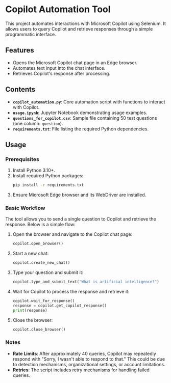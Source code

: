 # Copilot Automation Tool

This project automates interactions with Microsoft Copilot using Selenium. It allows users to query Copilot and retrieve responses through a simple programmatic interface.

## Features

- Opens the Microsoft Copilot chat page in an Edge browser.
- Automates text input into the chat interface.
- Retrieves Copilot's response after processing.

## Contents

- **`copilot_automation.py`**: Core automation script with functions to interact with Copilot.
- **`usage.ipynb`**: Jupyter Notebook demonstrating usage examples.
- **`questions_for_copilot.csv`**: Sample file containing 50 test questions (one column: `question`).
- **`requirements.txt`**: File listing the required Python dependencies.

## Usage

### Prerequisites

1. Install Python 3.10+.
2. Install required Python packages:
   ```bash
   pip install -r requirements.txt
   ```
3. Ensure Microsoft Edge browser and its WebDriver are installed.

### Basic Workflow

The tool allows you to send a single question to Copilot and retrieve the response. Below is a simple flow:

1. Open the browser and navigate to the Copilot chat page:
   ```python
   copilot.open_browser()
   ```

2. Start a new chat:
   ```python
   copilot.create_new_chat()
   ```

3. Type your question and submit it:
   ```python
   copilot.type_and_submit_text("What is artificial intelligence?")
   ```

4. Wait for Copilot to process the response and retrieve it:
   ```python
   copilot.wait_for_response()
   response = copilot.get_copilot_response()
   print(response)
   ```

5. Close the browser:
   ```python
   copilot.close_browser()
   ```

### Notes

- **Rate Limits**: After approximately 40 queries, Copilot may repeatedly respond with "Sorry, I wasn't able to respond to that." This could be due to detection mechanisms, organizational settings, or account limitations.
- **Retries**: The script includes retry mechanisms for handling failed queries.
